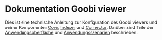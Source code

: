 # Dokumentation Goobi viewer

Dies ist eine technische Anleitung zur Konfiguration des Goobi viewers und seiner Komponenten [Core](konfiguration-core/), [Indexer](konfiguration-indexer/) und [Connector](konfiguration-connector/). Darüber sind Teile der [Anwendungsoberfläche](anwendungsoberflaeche/) und [Anwendungsszenarien](anwendungsszenarien/) beschrieben.

